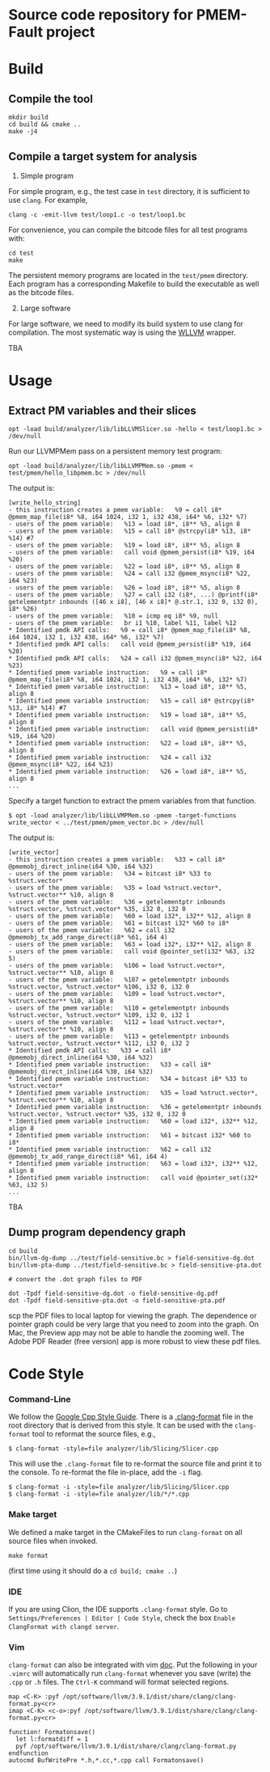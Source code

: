 # Source code repository for PMEM-Fault project

# Build

## Compile the tool

```
mkdir build
cd build && cmake ..
make -j4
```

## Compile a target system for analysis

1. Simple program

For simple program, e.g., the test case in `test` directory, it is sufficient to
use `clang`. For example,

```
clang -c -emit-llvm test/loop1.c -o test/loop1.bc
```

For convenience, you can compile the bitcode files for all test programs with:
```
cd test
make
```

The persistent memory programs are located in the `test/pmem` directory. Each
program has a corresponding Makefile to build the executable as well as the
bitcode files.

2. Large software

For large software, we need to modify its build system to use clang for compilation.
The most systematic way is using the [WLLVM](https://github.com/travitch/whole-program-llvm) wrapper.

TBA

# Usage

## Extract PM variables and their slices

```
opt -load build/analyzer/lib/libLLVMSlicer.so -hello < test/loop1.bc > /dev/null
```

Run our LLVMPMem pass on a persistent memory test program:

```
opt -load build/analyzer/lib/libLLVMPMem.so -pmem < test/pmem/hello_libpmem.bc > /dev/null
```

The output is:
```
[write_hello_string]
- this instruction creates a pmem variable:   %9 = call i8* @pmem_map_file(i8* %8, i64 1024, i32 1, i32 438, i64* %6, i32* %7)
- users of the pmem variable:   %13 = load i8*, i8** %5, align 8
- users of the pmem variable:   %15 = call i8* @strcpy(i8* %13, i8* %14) #7
- users of the pmem variable:   %19 = load i8*, i8** %5, align 8
- users of the pmem variable:   call void @pmem_persist(i8* %19, i64 %20)
- users of the pmem variable:   %22 = load i8*, i8** %5, align 8
- users of the pmem variable:   %24 = call i32 @pmem_msync(i8* %22, i64 %23)
- users of the pmem variable:   %26 = load i8*, i8** %5, align 8
- users of the pmem variable:   %27 = call i32 (i8*, ...) @printf(i8* getelementptr inbounds ([46 x i8], [46 x i8]* @.str.1, i32 0, i32 0), i8* %26)
- users of the pmem variable:   %10 = icmp eq i8* %9, null
- users of the pmem variable:   br i1 %10, label %11, label %12
* Identified pmdk API calls:   %9 = call i8* @pmem_map_file(i8* %8, i64 1024, i32 1, i32 438, i64* %6, i32* %7)
* Identified pmdk API calls:   call void @pmem_persist(i8* %19, i64 %20)
* Identified pmdk API calls:   %24 = call i32 @pmem_msync(i8* %22, i64 %23)
* Identified pmem variable instruction:   %9 = call i8* @pmem_map_file(i8* %8, i64 1024, i32 1, i32 438, i64* %6, i32* %7)
* Identified pmem variable instruction:   %13 = load i8*, i8** %5, align 8
* Identified pmem variable instruction:   %15 = call i8* @strcpy(i8* %13, i8* %14) #7
* Identified pmem variable instruction:   %19 = load i8*, i8** %5, align 8
* Identified pmem variable instruction:   call void @pmem_persist(i8* %19, i64 %20)
* Identified pmem variable instruction:   %22 = load i8*, i8** %5, align 8
* Identified pmem variable instruction:   %24 = call i32 @pmem_msync(i8* %22, i64 %23)
* Identified pmem variable instruction:   %26 = load i8*, i8** %5, align 8
...
```

Specify a target function to extract the pmem variables from that function.
```
$ opt -load analyzer/lib/libLLVMPMem.so -pmem -target-functions write_vector < ../test/pmem/pmem_vector.bc > /dev/null
```

The output is:
```
[write_vector]
- this instruction creates a pmem variable:   %33 = call i8* @pmemobj_direct_inline(i64 %30, i64 %32)
- users of the pmem variable:   %34 = bitcast i8* %33 to %struct.vector*
- users of the pmem variable:   %35 = load %struct.vector*, %struct.vector** %10, align 8
- users of the pmem variable:   %36 = getelementptr inbounds %struct.vector, %struct.vector* %35, i32 0, i32 0
- users of the pmem variable:   %60 = load i32*, i32** %12, align 8
- users of the pmem variable:   %61 = bitcast i32* %60 to i8*
- users of the pmem variable:   %62 = call i32 @pmemobj_tx_add_range_direct(i8* %61, i64 4)
- users of the pmem variable:   %63 = load i32*, i32** %12, align 8
- users of the pmem variable:   call void @pointer_set(i32* %63, i32 5)
- users of the pmem variable:   %106 = load %struct.vector*, %struct.vector** %10, align 8
- users of the pmem variable:   %107 = getelementptr inbounds %struct.vector, %struct.vector* %106, i32 0, i32 0
- users of the pmem variable:   %109 = load %struct.vector*, %struct.vector** %10, align 8
- users of the pmem variable:   %110 = getelementptr inbounds %struct.vector, %struct.vector* %109, i32 0, i32 1
- users of the pmem variable:   %112 = load %struct.vector*, %struct.vector** %10, align 8
- users of the pmem variable:   %113 = getelementptr inbounds %struct.vector, %struct.vector* %112, i32 0, i32 2
* Identified pmdk API calls:   %33 = call i8* @pmemobj_direct_inline(i64 %30, i64 %32)
* Identified pmem variable instruction:   %33 = call i8* @pmemobj_direct_inline(i64 %30, i64 %32)
* Identified pmem variable instruction:   %34 = bitcast i8* %33 to %struct.vector*
* Identified pmem variable instruction:   %35 = load %struct.vector*, %struct.vector** %10, align 8
* Identified pmem variable instruction:   %36 = getelementptr inbounds %struct.vector, %struct.vector* %35, i32 0, i32 0
* Identified pmem variable instruction:   %60 = load i32*, i32** %12, align 8
* Identified pmem variable instruction:   %61 = bitcast i32* %60 to i8*
* Identified pmem variable instruction:   %62 = call i32 @pmemobj_tx_add_range_direct(i8* %61, i64 4)
* Identified pmem variable instruction:   %63 = load i32*, i32** %12, align 8
* Identified pmem variable instruction:   call void @pointer_set(i32* %63, i32 5)
...
```

TBA

## Dump program dependency graph

```
cd build
bin/llvm-dg-dump ../test/field-sensitive.bc > field-sensitive-dg.dot
bin/llvm-pta-dump ../test/field-sensitive.bc > field-sensitive-pta.dot

# convert the .dot graph files to PDF

dot -Tpdf field-sensitive-dg.dot -o field-sensitive-dg.pdf
dot -Tpdf field-sensitive-pta.dot -o field-sensitive-pta.pdf
```

scp the PDF files to local laptop for viewing the graph. The dependence 
or pointer graph could be very large that you need to zoom into the graph.
On Mac, the Preview app may not be able to handle the zooming well. The Adobe 
PDF Reader (free version) app is more robust to view these pdf files.


# Code Style

### Command-Line
We follow the [Google Cpp Style Guide](https://google.github.io/styleguide/cppguide.html#Formatting). 
There is a [.clang-format](.clang-format) file in the root directory that is derived from this style.
It can be used with the `clang-format` tool to reformat the source files, e.g.,

```
$ clang-format -style=file analyzer/lib/Slicing/Slicer.cpp
```

This will use the `.clang-format` file to re-format the source file and print it to the console. 
To re-format the file in-place, add the `-i` flag.

```
$ clang-format -i -style=file analyzer/lib/Slicing/Slicer.cpp
$ clang-format -i -style=file analyzer/lib/*/*.cpp
```

### Make target
We defined a make target in the CMakeFiles to run `clang-format` on all source
files when invoked. 

```
make format
```

(first time using it should do a `cd build; cmake ..`)

### IDE
If you are using Clion, the IDE supports `.clang-format` style. Go to `Settings/Preferences | Editor | Code Style`, 
check the box `Enable ClangFormat with clangd server`. 

### Vim
`clang-format` can also be integrated with vim [doc](http://clang.llvm.org/docs/ClangFormat.html#clion-integration).
Put the following in your `.vimrc` will automatically run `clang-format` whenever
you save (write) the `.cpp` or `.h` files. The `Ctrl-K` command will format
selected regions.

```
map <C-K> :pyf /opt/software/llvm/3.9.1/dist/share/clang/clang-format.py<cr>
imap <C-K> <c-o>:pyf /opt/software/llvm/3.9.1/dist/share/clang/clang-format.py<cr>

function! Formatonsave()
  let l:formatdiff = 1
  pyf /opt/software/llvm/3.9.1/dist/share/clang/clang-format.py
endfunction
autocmd BufWritePre *.h,*.cc,*.cpp call Formatonsave()
```
